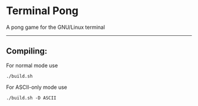 # Terminal Pong
A pong game for the GNU/Linux terminal

---

## Compiling:
For normal mode use
```
./build.sh
```
For ASCII-only mode use
```
./build.sh -D ASCII
```

